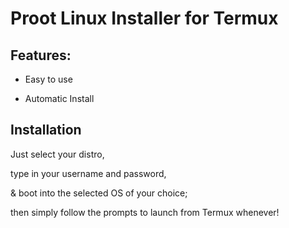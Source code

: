 # Proot Linux Installer for Termux

## Features:

* Easy to use

* Automatic Install

## Installation

Just select your distro,

type in your username and password,

& boot into the selected OS of your choice;

then simply follow the prompts to launch from Termux whenever!


